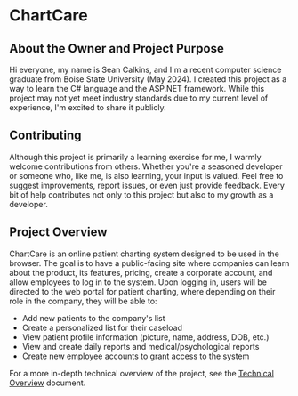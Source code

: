 # ChartCare

## About the Owner and Project Purpose
Hi everyone, my name is Sean Calkins, and I'm a recent computer science graduate from Boise State University (May 2024). I created this project as a way to learn the C# language and the ASP.NET framework. While this project may not yet meet industry standards due to my current level of experience, I'm excited to share it publicly.

## Contributing
Although this project is primarily a learning exercise for me, I warmly welcome contributions from others. Whether you're a seasoned developer or someone who, like me, is also learning, your input is valued. Feel free to suggest improvements, report issues, or even just provide feedback. Every bit of help contributes not only to this project but also to my growth as a developer.

## Project Overview
ChartCare is an online patient charting system designed to be used in the browser. The goal is to have a public-facing site where companies can learn about the product, its features, pricing, create a corporate account, and allow employees to log in to the system. Upon logging in, users will be directed to the web portal for patient charting, where depending on their role in the company, they will be able to:
- Add new patients to the company's list
- Create a personalized list for their caseload
- View patient profile information (picture, name, address, DOB, etc.)
- View and create daily reports and medical/psychological reports
- Create new employee accounts to grant access to the system

For a more in-depth technical overview of the project, see the [Technical Overview](./docs/TechnicalOverview.md) document.
